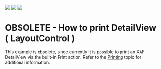 <!-- default badges list -->
![](https://img.shields.io/endpoint?url=https://codecentral.devexpress.com/api/v1/VersionRange/134075965/21.1.5%2B)
[![](https://img.shields.io/badge/Open_in_DevExpress_Support_Center-FF7200?style=flat-square&logo=DevExpress&logoColor=white)](https://supportcenter.devexpress.com/ticket/details/E1230)
[![](https://img.shields.io/badge/📖_How_to_use_DevExpress_Examples-e9f6fc?style=flat-square)](https://docs.devexpress.com/GeneralInformation/403183)
<!-- default badges end -->
# OBSOLETE - How to print DetailView ( LayoutControl )

This example is obsolete, since currently it is possible to print an XAF DetailView via the built-in Print action. Refer to the [Printing](https://docs.devexpress.com/eXpressAppFramework/113012/shape-export-print-data/printing-exporting-in-listview/printing) topic for additional information.